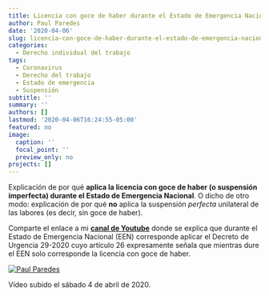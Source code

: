 ```yaml
---
title: Licencia con goce de haber durante el Estado de Emergencia Nacional
author: Paul Paredes
date: '2020-04-06'
slug: licencia-con-goce-de-haber-durante-el-estado-de-emergencia-nacional
categories:
  - Derecho individual del trabajo
tags:
  - Coronavirus
  - Derecho del trabajo
  - Estado de emergencia
  - Suspensión
subtitle: ''
summary: ''
authors: []
lastmod: '2020-04-06T16:24:55-05:00'
featured: no
image:
  caption: ''
  focal_point: ''
  preview_only: no
projects: []
---
```

Explicación de por qué **aplica la licencia con goce de haber (o suspensión imperfecta) durante el Estado de Emergencia Nacional**. O dicho de otro modo: explicación de por qué **no** aplica la suspensión *perfecta* unilateral de las labores (es decir, sin goce de haber).

Comparte el enlace a mi **[canal de Youtube](https://www.youtube.com/watch?v=wTLj91Tbk8c&t=6s)** donde se explica que durante el Estado de Emergencia Nacional (EEN) corresponde aplicar el Decreto de Urgencia 29-2020 cuyo artículo 26 expresamente señala que mientras dure el EEN solo corresponde la licencia con goce de haber. 

[![Paul Paredes](http://img.youtube.com/vi/wTLj91Tbk8c/0.jpg)](http://www.youtube.com/watch?v=wTLj91Tbk8c "Licencia con goce de haber")


Vídeo subido el sábado 4 de abril de 2020.

